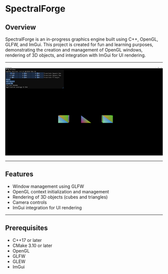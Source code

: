 # SpectralForge 

## Overview

SpectralForge is an in-progress graphics engine built using C++, OpenGL, GLFW, and ImGui. This project is created for fun and learning purposes, demonstrating the creation and management of OpenGL windows, rendering of 3D objects, and integration with ImGui for UI rendering.

---
![SpectralForge](SpectralForgeShowCase.png)

---

## Features
- Window management using GLFW
- OpenGL context initialization and management
- Rendering of 3D objects (cubes and triangles)
- Camera controls
- ImGui integration for UI rendering
---

## Prerequisites
- C++17 or later
- CMake 3.10 or later
- OpenGL
- GLFW
- GLEW
- ImGui
